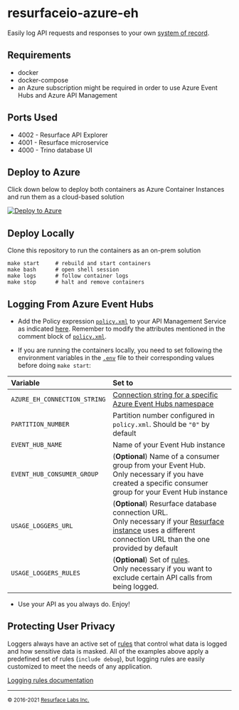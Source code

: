 # resurfaceio-azure-eh
Easily log API requests and responses to your own [system of record](https://resurface.io/).

## Requirements

* docker
* docker-compose
* an Azure subscription might be required in order to use Azure Event Hubs and Azure API Management

## Ports Used

* 4002 - Resurface API Explorer
* 4001 - Resurface microservice
* 4000 - Trino database UI

## Deploy to Azure

Click down below to deploy both containers as Azure Container Instances and run them as a cloud-based solution

[![Deploy to Azure](https://aka.ms/deploytoazurebutton)](https://portal.azure.com/#create/Microsoft.Template/uri/https%3A%2F%2Fraw.githubusercontent.com%2Fresurfaceio%2Fazure-eh%2Fmaster%2Fazure%2Farm-templates%2Fcontainer-group.json)

## Deploy Locally

Clone this repository to run the containers as an on-prem solution

```
make start     # rebuild and start containers
make bash      # open shell session
make logs      # follow container logs
make stop      # halt and remove containers
```

<a name="logging_from_azure_event_hubs"/>

## Logging From Azure Event Hubs

- Add the Policy expression [`policy.xml`](https://github.com/resurfaceio/listener-azure-eh/blob/master/policy.xml) to your API Management Service as indicated [here](https://docs.microsoft.com/en-us/azure/api-management/set-edit-policies). Remember to modify the attributes mentioned in the comment block of [`policy.xml`](https://github.com/resurfaceio/listener-azure-eh/blob/master/policy.xml).

- If you are running the containers locally, you need to set following the environment variables in the [`.env`](https://github.com/resurfaceio/azure-eh/blob/master/.env) file to their corresponding values before doing `make start`:

| Variable                   | Set to                                                                                                                                          |
|:---------------------------|:------------------------------------------------------------------------------------------------------------------------------------------------|
|`AZURE_EH_CONNECTION_STRING`|[Connection string for a specific Azure Event Hubs namespace](https://docs.microsoft.com/en-us/azure/event-hubs/event-hubs-get-connection-string)|
|`PARTITION_NUMBER`          |Partition number configured in `policy.xml`. Should be `"0"` by default                                                                          |
|`EVENT_HUB_NAME`            |Name of your Event Hub instance                                                                                                                  |
|`EVENT_HUB_CONSUMER_GROUP`  |(**Optional**) Name of a consumer group from your Event Hub.<br />Only necessary if you have created a specific consumer group for your Event Hub instance                                                    |
|`USAGE_LOGGERS_URL`          |(**Optional**) Resurface database connection URL.<br />Only necessary if your [Resurface instance](https://resurface.io/installation) uses a different connection URL than the one provided by default   |
|`USAGE_LOGGERS_RULES`        |(**Optional**) Set of [rules](#protecting-user-privacy).<br />Only necessary if you want to exclude certain API calls from being logged.         |

- Use your API as you always do. Enjoy! 

<a name="privacy"/>

## Protecting User Privacy

Loggers always have an active set of <a href="https://resurface.io/rules.html">rules</a> that control what data is logged
and how sensitive data is masked. All of the examples above apply a predefined set of rules (`include debug`),
but logging rules are easily customized to meet the needs of any application.

<a href="https://resurface.io/rules.html">Logging rules documentation</a>

---
<small>&copy; 2016-2021 <a href="https://resurface.io">Resurface Labs Inc.</a></small>
